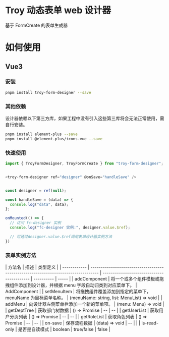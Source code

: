 <!--
 * @Descripttion:
 * @version:
 * @Author: wangmin
 * @Date: 2025-04-27 15:03:16
 * @LastEditors: wangmin
 * @LastEditTime: 2025-05-13 14:52:20
-->

# Troy 动态表单 web 设计器

基于 FormCreate 的表单生成器

# 如何使用

## Vue3

### 安装

```bash
pnpm install troy-form-designer --save
```

### 其他依赖

设计器依赖以下第三方库，如果工程中没有引入这些第三库将会无法正常使用，需自行安装。

```bash
pnpm install element-plus --save
pnpm install @element-plus/icons-vue --save
```

### 快速使用

```js
import { TroyFormDesigner, TroyFormCreate } from "troy-form-designer";


<troy-form-designer ref="designer" @onSave="handleSave" />


const designer = ref(null);

const handleSave = (data) => {
  console.log("data", data);
};

onMounted(() => {
  // 访问 fc-designer 实例
  console.log("fc-designer 实例:", designer.value.$ref);

  // 可通过designer.value.$ref调用表单设计器实例方法
})

```

### 表单实例方法

| 方法名       | 描述                                                                               | 类型定义                                   |
| ------------ | ---------------------------------------------------------------------------------- | ------------------------------------------ | ---------- | ----- |
| addComponent | 将一个或多个组件模板或拖拽组件添加到设计器，并根据 menu 字段自动归类到对应菜单下。 | AddComponent                               |
| setMenuItem  | 将拖拽组件覆盖添加到指定的菜单下，menuName 为目标菜单名称。                        | (menuName: string, list: MenuList) => void |
| addMenu      | 向设计器左侧菜单栏添加一个新的菜单项。                                             | (menu: Menu) => void                       |
| getDeptTree  | 获取部门树数据                                                                     | () => Promise                              | --         | --    |
| getUserList  | 获取用户分页列表                                                                   | () => Promise                              | --         | --    |
| getRoleList  | 获取角色列表                                                                       | () => Promise                              | --         | --    |
| on-save      | 保存流程数据                                                                       | (data) => void                             | --         |       |
| is-read-only | 是否是自读模式                                                                     | boolean                                    | true/false | false |
